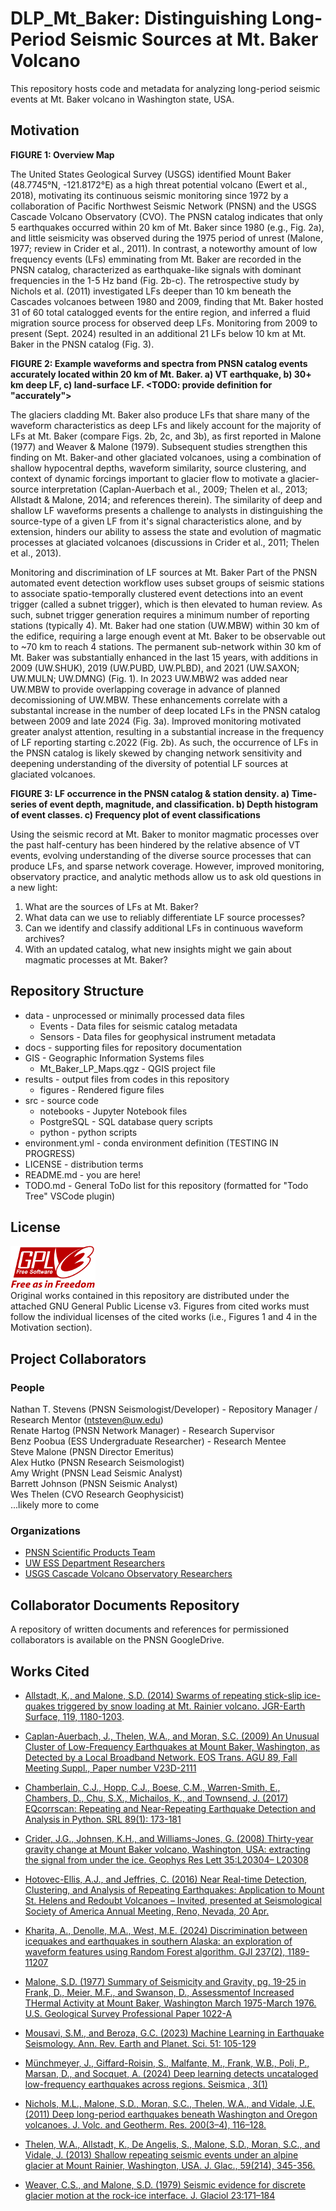 # DLP_Mt_Baker: Distinguishing Long-Period Seismic Sources at Mt. Baker Volcano
This repository hosts code and metadata for analyzing long-period seismic events at Mt. Baker volcano in Washington state, USA.

## Motivation  

**FIGURE 1: Overview Map**

The United States Geological Survey (USGS) identified Mount Baker (48.7745°N, -121.8172°E) as a high threat potential volcano (Ewert et al., 2018), motivating its continuous seismic monitoring since 1972 by a collaboration of Pacific Northwest Seismic Network (PNSN) and the USGS Cascade Volcano Observatory (CVO). The PNSN catalog indicates that only 5 earthquakes occurred within 20 km of Mt. Baker since 1980 (e.g., Fig. 2a), and little seismicity was observed during the 1975 period of unrest (Malone, 1977; review in Crider et al., 2011). In contrast, a noteworthy amount of low frequency events (LFs) emminating from Mt. Baker are recorded in the PNSN catalog, characterized as earthquake-like signals with dominant frequencies in the 1-5 Hz band (Fig. 2b-c). The retrospective study by Nichols et al. (2011) investigated LFs deeper than 10 km beneath the Cascades volcanoes between 1980 and 2009, finding that Mt. Baker hosted 31 of 60 total catalogged events for the entire region, and inferred a fluid migration source process for observed deep LFs. Monitoring from 2009 to present (Sept. 2024) resulted in an additional 21 LFs below 10 km at Mt. Baker in the PNSN catalog (Fig. 3).

**FIGURE 2: Example waveforms and spectra from PNSN catalog events accurately located within 20 km of Mt. Baker. a) VT earthquake, b) 30+ km deep LF, c) land-surface LF. <TODO: provide definition for "accurately">**

The glaciers cladding Mt. Baker also produce LFs that share many of the waveform characteristics as deep LFs and likely account for the majority of LFs at Mt. Baker (compare Figs. 2b, 2c, and 3b), as first reported in Malone (1977) and Weaver & Malone (1979). Subsequent studies strengthen this finding on Mt. Baker-and other glaciated volcanoes, using a combination of shallow hypocentral depths, waveform similarity, source clustering, and context of dynamic forcings important to glacier flow to motivate a glacier-source interpretation (Caplan-Auerbach et al., 2009; Thelen et al., 2013; Allstadt & Malone, 2014; and references therein). The similarity of deep and shallow LF waveforms presents a challenge to analysts in distinguishing the source-type of a given LF from it's signal characteristics alone, and by extension, hinders our ability to assess the state and evolution of magmatic processes at glaciated volcanoes (discussions in Crider et al., 2011; Thelen et al., 2013).

Monitoring and discrimination of LF sources at Mt. Baker 
Part of the PNSN automated event detection workflow uses subset groups of seismic stations to associate spatio-temporally clustered event detections into an event trigger (called a subnet trigger), which is then elevated to human review. As such, subnet trigger generation requires a minimum number of reporting stations (typically 4). Mt. Baker had one station (UW.MBW) within 30 km of the edifice, requiring a large enough event at Mt. Baker to be observable out to ~70 km to reach 4 stations. The permanent sub-network within 30 km of Mt. Baker was substantially enhanced in the last 15 years, with additions in 2009 (UW.SHUK), 2019 (UW.PUBD, UW.PLBD), and 2021 (UW.SAXON; UW.MULN; UW.DMNG) (Fig. 1). In 2023 UW.MBW2 was added near UW.MBW to provide overlapping coverage in advance of planned decomissioning of UW.MBW. These enhancements correlate with a substantal increase in the number of deep located LFs in the PNSN catalog between 2009 and late 2024 (Fig. 3a). Improved monitoring motivated greater analyst attention, resulting in a substantial increase in the frequency of LF reporting starting c.2022 (Fig. 2b). As such, the occurrence of LFs in the PNSN catalog is likely skewed by changing network sensitivity and deepening understanding of the diversity of potential LF sources at glaciated volcanoes. 

**FIGURE 3: LF occurrence in the PNSN catalog & station density. a) Time-series of event depth, magnitude, and classification. b) Depth histogram of event classes. c) Frequency plot of event classifications**

Using the seismic record at Mt. Baker to monitor magmatic processes over the past half-century has been hindered by the relative absence of VT events, evolving understanding of the diverse source processes that can produce LFs, and sparse network coverage. However, improved monitoring, observatory practice, and analytic methods allow us to ask old questions in a new light:

   1) What are the sources of LFs at Mt. Baker?
   2) What data can we use to reliably differentiate LF source processes?  
   3) Can we identify and classify additional LFs in continuous waveform archives?  
   4) With an updated catalog, what new insights might we gain about magmatic processes at Mt. Baker?

## Repository Structure  
 - data - unprocessed or minimally processed data files  
    - Events - Data files for seismic catalog metadata  
    - Sensors - Data files for geophysical instrument metadata  
 - docs - supporting files for repository documentation  
 - GIS - Geographic Information Systems files  
    - Mt_Baker_LP_Maps.qgz - QGIS project file  
 - results - output files from codes in this repository  
    - figures - Rendered figure files  
 - src - source code  
    - notebooks - Jupyter Notebook files  
    - PostgreSQL - SQL database query scripts  
    - python - python scripts  
 - environment.yml - conda environment definition (TESTING IN PROGRESS)  
 - LICENSE - distribution terms  
 - README.md - you are here!  
 - TODO.md - General ToDo list for this repository (formatted for "Todo Tree" VSCode plugin)  


## License  
![image](./docs/gplv3-with-text-136x68.png)  
Original works contained in this repository are distributed under the attached GNU General Public License v3. Figures from cited works must follow the individual licenses of the cited works (i.e., Figures 1 and 4 in the Motivation section).  

## Project Collaborators
### People
Nathan T. Stevens (PNSN Seismologist/Developer) - Repository Manager / Research Mentor (ntsteven@uw.edu)  
Renate Hartog (PNSN Network Manager) - Research Supervisor  
Benz Poobua (ESS Undergraduate Researcher) - Research Mentee  
Steve Malone (PNSN Director Emeritus)  
Alex Hutko (PNSN Research Seismologist)  
Amy Wright (PNSN Lead Seismic Analyst)  
Barrett Johnson (PNSN Seismic Analyst)  
Wes Thelen (CVO Research Geophysicist)  
...likely more to come   

### Organizations  
 - [PNSN Scientific Products Team](https://pnsn.org)  
 - [UW ESS Department Researchers](https://ess.uw.edu)    
 - [USGS Cascade Volcano Observatory Researchers](https://www.usgs.gov/observatories/cvo)   

## Collaborator Documents Repository  
A repository of written documents and references for permissioned collaborators is available on the PNSN GoogleDrive.  

## Works Cited
 - [Allstadt, K., and Malone, S.D. (2014) Swarms of repeating stick-slip ice-quakes triggered by snow loading at Mt. Rainier volcano. JGR-Earth Surface, 119, 1180-1203](https://doi.org/10.1002/2014JF003086).

 - [Caplan-Auerbach, J., Thelen, W.A., and Moran, S.C. (2009) An Unusual Cluster of Low-Frequency Earthquakes at Mount Baker, Washington, as Detected by a Local Broadband Network. EOS Trans. AGU 89, Fall Meeting Suppl., Paper number V23D-2111](https://ui.adsabs.harvard.edu/abs/2009AGUFM.V23D2111C/abstract)

 - [Chamberlain, C.J., Hopp, C.J., Boese, C.M., Warren-Smith, E., Chambers, D., Chu, S.X., Michailos, K., and Townsend, J. (2017) EQcorrscan: Repeating and Near-Repeating Earthquake Detection and Analysis in Python. SRL 89(1): 173-181](https://doi.org/10.1785/0220170151)

 - [Crider, J.G., Johnsen, K.H., and Williams-Jones, G. (2008) Thirty-year gravity change at Mount Baker volcano, Washington, USA: extracting the signal from under the ice. Geophys Res Lett 35:L20304– L20308](https://doi.org/10.1029/2008GL034921)

 - [Hotovec-Ellis, A.J., and Jeffries, C. (2016) Near Real-time Detection, Clustering, and Analysis of Repeating Earthquakes: Application to Mount St. Helens and Redoubt Volcanoes – Invited, presented at Seismological Society of America Annual Meeting, Reno, Nevada, 20 Apr.](https://code.usgs.gov/vsc/REDPy)

 - [Kharita, A., Denolle, M.A., West, M.E. (2024) Discrimination between icequakes and earthquakes in southern Alaska: an exploration of waveform features using Random Forest algorithm. GJI 237(2), 1189-11207](https://doi.org/10.1093/gji/ggae106)

 - [Malone, S.D. (1977) Summary of Seismicity and Gravity, pg. 19-25 in Frank, D., Meier, M.F., and Swanson, D., Assessmentof Increased THermal Activity at Mount Baker, Washington March 1975-March 1976. U.S. Geological Survey Professional Paper 1022-A](https://pubs.usgs.gov/pp/1022a/report.pdf)

 - [Mousavi, S.M., and Beroza, G.C. (2023) Machine Learning in Earthquake Seismology. Ann. Rev. Earth and Planet. Sci. 51: 105-129](https://doi.org/10.1145/annurev-earth-071822-100323)

 - [Münchmeyer, J., Giffard-Roisin, S., Malfante, M., Frank, W.B., Poli, P., Marsan, D., and Socquet, A. (2024) Deep learning detects uncataloged low-frequency earthquakes across regions. Seismica , 3(1)](https://doi.org/10.26443/seismica.v3i1.1185)

 - [Nichols, M.L., Malone, S.D., Moran, S.C., Thelen, W.A., and Vidale, J.E. (2011) Deep long-period earthquakes beneath Washington and Oregon volcanoes. J. Volc. and Geotherm. Res. 200(3–4), 116–128.](https://doi.org/10.1016/j.jvolgeores.2010.12.005)

 - [Thelen, W.A., Allstadt, K., De Angelis, S., Malone, S.D., Moran, S.C., and Vidale, J. (2013) Shallow repeating seismic events under an alpine glacier at Mount Rainier, Washington, USA. J. Glac., 59(214), 345-356.](https://doi.org/10.3189/2013Jog12J111)

 - [Weaver, C.S., and Malone, S.D. (1979) Seismic evidence for discrete glacier motion at the rock-ice interface. J. Glaciol 23:171–184](https://doi.org/10.3189/S0022143000029816)



<!-- 
The PNSN catalog for Mt. Baker contains 21 additional LFs matching this description for 2009 to present (Sept 2024), with a notable uptick in 

 and subsequently by Caplan-Auerbach et al. (2009) from summer deployments in 2007 and 2008. Similar, shallow LFs are observed on other glacier-clad volcanoes

Seismic monitoring of Mt. Baker  from 1972 to the present indicates that relatively few volcano-tectonic earthquakes occur in the vicinity of the volcano (~20 km radius), even during its period of unrest in 1975 (Crider et al., 2011). This glacier-clad stratovolcano regularly produces low frequency (1-5 Hz) seismic events (LF events) that are variably ascribed to magmatic processes (Nichols et al., 2011) or glacier motion (Weaver & Malone, 1979; Caplan-Auerbach et al., 2009; Thelen et al., 2013). Typically these events are differentiated by their hypocentral depths, with LFs below 10 km classified as "deep" (called deep long period events, or DLP, in the literature, e.g., Nichols et al., 2011) associated with deep magmatic processes. 

 LFs localized at or near land-surface are attributed to glacier motion (W)

 primary feature used to differentiate these sources is customarily the source depth for locatable events, wherein LFs with source-depths greater than 10 km below sea level (b.s.l.) were classified as "deep" events, or deep long period events (DLP) (e.g., Nichols et al., 2011), and those near the land surface attributed to glacier processes (variably labeled SU or LF in the PNSN catalog).

 than any other volcano in the Cascades (Nichols et al., 2011).  (greater than 10 km below sea level), low-frequency (dominant frequencies in the 1-5 Hz band)

Mt. Baker produces a notable amount of low-frequency seismicity (LF), which are defined as seismic events with source solutions deeper than 10 km b.s.l. and dominant periods in the 0.2 - 1 second band (1-5 Hz; see Figure 1; Nichols et al., 2011). Mt. Baker's DLP catalog accounts half of such events observed between 1980 and 2009 for all Cascades volcanoes and are attributed to magma and/or volatile migration at depth (Nichols et al., 2011; and references therein). 

![image](./docs/Nichols_etal_2011_Figure_1.jpeg)  
*Figure 1: Figure 1 in [Nichols et al. (2011)](https://doi.org/10.1016/j.jvolgeores.2010.12.005): "Seismograms and spectrograms from two events recorded on station FMW near Mt. Rainier illustrate the difference in frequency content between a VT (top—1995/07/14 12:14) and a DLP (bottom—1996/03/05 14:09). The VT contains frequencies between 1 and 20 Hz, and the DLP contains energy mostly below 5 Hz. VT and DLP hypocentral distances are 23.2 km and 23.8 km, respectively. VT and DLP maximum amplitude counts are 1554 and 253, respectively. Spectrogram colors represent amplitude intensity and range from blue (low) to yellow (intermediate) to red (high)."*

Subsequent monitoring by the PNSN added 21 more DLPs to the Mt. Baker catalog, resulting in an uptick in catalogged DLP frequency (Figure 2). This percieved rise in DLP activity is thought to be an observational artifact, arising from a combination of improvements to instrumentation, increased station density around Mt. Baker, and revised observatory practice at the PNSN motivated by findings from temporary, on-volcano seismic deployments in 1975-76 (Malone, 1977; Weaver & Malone, 1979) and 2009 (Caplan-Auerbach et al., 2009), and observation of DLPs at other Cascades volcanoes (e.g., Nichols et al., 2011) (Figure 3).


![image](./results/figures/MtBaker_DLP_stats_and_station_counts_120dpi.png)  
*Figure 2: Origin times and depths (left axis) of PNSN catalog 'lf' events within 20 km of Mt. Baker that satisfy the DLP depth-based definition. Catalog events presented in Nichols et al. (2011) are shown in blue and subsequent events are shown in orange. Active station counts within 30 km of the Mt. Baker summit (red line) and annual DLP event counts (black bars) are shown for comparison (shared scaling on right axis). Station counts based on IRIS Data Management Center metadata.*

**UNDER REVIEW - SEE TODO.md FIXME**  
![image](./results/figures/Mt_Baker_PNSN_Catalog_Statistics_Plots_120dpi.png)  
*Figure 3: PNSN catalog statistics for seismic events within 20 km of the Mt. Baker summit (48.7745°N, -121.8172°E) split by event classification (LF = low frequency/long-period, EQ = earthquake, SU = surface event) and further subdivided for origin depth for LF events (above or below 10 km below sea level). (A) Stacked annual frequency, (B) origin depths over time, (C), magnitudes over time, and (D) depth-magnitude cross-plot. LF events corresponding to the catalog from Nichols et al. (2011), and shown in Fig. 2, are highlighted (brick-red box) and annotated in (B). (B) - (D) share the legend in (C).*

The glaciers cladding Mt. Baker (and other Cascades volcanoes) also produce long-period seismic events in the same band band as DLPs (Figure 4; from Thelen et al., 2013), and are primarily distinguised by source constraints near land-surface (Weaver and Malone, 1979; Caplain-Auerbach et al., 2009; Thelen et al., 2013; Allstadt & Malone, 2014). The relatively sparse seismic network around Mt. Baker results in only the largest LP events are sufficient to generate an subnet trigger in the PNSN's automated detection pipeline, meaning that lower magnitude DLPs may be difficult to distinguish from glacier-sourced LPs or missed entirely (as discussed in Thelen et al., 2013). Moreover, surface events have only recently been retained in the PNSN catalog as standard practice, meaning that smaller DLPs may have been missed due to prior analyst policies.

![image](./docs/Thelen_etal_2013_Figure%202.gif)
*Figure 4: Figure 2 in [Thelen et al. (2013)](https://doi.org/10.3189/2013Jog12J111): "Example of various types of waveforms (a) and their spectra (b) recorded on Mount Rainier at short-period vertical station RCS. The amplitude scale is normalized for each waveform, with the maximum amplitudes for each waveform given in counts on the left. Gray triangles indicate time windows for spectra. In order from the top of the plot: glacial earthquake, multiplet 5 of this sequence; inferred icequake; M1.2 tectonic earthquake located ∼20 km east of Mount Rainier; M0.6 volcano-tectonic earthquake located 2.5 km below the mountain from a September 2009 swarm; M2.3 deep long-period earthquake 13.6 km below Mount Rainier; avalanche on 5 June 2010; inferred rockfall near Willis Wall 7 June 2010."*

Advances in seismic analysis tools and computing power give us the ability to quickly re-analyze large volumes of wavefrom data (e.g., Mousavi & Beroza, 2023), overcoming a substantial hurdle faced by earlier researchers. These include efficient template matching workflows (e.g,. Hotovec-Ellis and Jefferies, 2016; Chamberlain et al., 2017), deep-learning models specifically trained to detect and classify DLP earthquakes (Münchmeyer et al., 2024), and deep-learning models trained to descriminate between various source types (Kharita et al., 2024). All of which can be deployed on data from individual seismometers, which relaxes some constraints imposed by subnet triggering for event detection. In this study we will conduct a review of LP events localized to Mt. Baker in the PNSN catalog and used reviewed event classifications to inform a systematic search across the entirety of digitally available waveform data for stations proximal to Mt. Baker to enhance the current catalog. Through this analysis we hope to address the following questions:

## Research Questions  
1) Does the PNSN catalog represent a comprehensive set of DLPs for Mt. Baker?  
2) Is the percieved uptick in cataloged DLPs in the past decade an observational artifact, as hypothesized?  
3) Can we identify dependable time-series-derived characteristics to differentiate DLP and glacier-sourced LP events at Mt. Baker?  
4) How similar are DLPs and what can this tell us about their source processes?

## Research Stages
1) Catalog Survey: review the [PNSN](https://pnsn.org/events?custom_search=true) and [REDpy](https://assets.pnsn.org/red/) catalogs to:
    - verify accurate classifications of 'LF' (for DLPs) and 'SU' (for shallow LPs)  
    - assess if DLPs and glacier LPs are triggering clusters in the repeating earthquake catalog.  

2) Catalog Classification Refinement: refine classifications of long period events using features identified in the literature and new features that arise from observations in step 1. Refined classes might be:  
    - deep long-period (DLP)  
    - shallow long-period (SLP) or glacier long-period (GLP)
    - under-constrained long-period (LP)   

3) Catalog Enhancement: enhance the PNSN long-period seismicity catalog at Mt. Baker using observations from steps 1-2 and one or more of the following analytic approaches:   
    - Waveform cross correlation / template matching using [EQcorrscan](https://eqcorrscan.readthedocs.io/en/latest/) (after Thelen et al., 2013). 
    - Detection/phase picking with the low-frequency earthquake detection model [LFEDetect](https://seisbench.readthedocs.io/en/stable/pages/documentation/models.html#seisbench.models.lfe_detect.LFEDetect) distributed with [SeisBench](https://seisbench.readthedocs.io).
    - Feature-driven detection/classification (e.g., Kharita et al., 2024). 

4) Interpretation: review the enhanced catalog to determine if meaningful patterns exist that better inform our understanding of magmatic processes at Mt. Baker. -->
